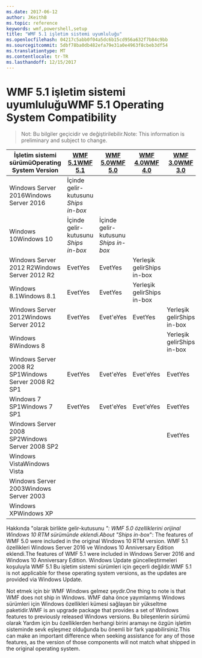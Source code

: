 ```yaml
---
ms.date: 2017-06-12
author: JKeithB
ms.topic: reference
keywords: wmf,powershell,setup
title: "WMF 5.1 işletim sistemi uyumluluğu"
ms.openlocfilehash: 04217c5abb0f04a5dc6b15cd956a632f7b84c9bb
ms.sourcegitcommit: 5dbf78ba0db482efa79e31a0e4963f8cbeb3df54
ms.translationtype: MT
ms.contentlocale: tr-TR
ms.lasthandoff: 12/15/2017
---
```

# <a name="wmf-51-operating-system-compatibility"></a><span data-ttu-id="4a19d-103">WMF 5.1 işletim sistemi uyumluluğu</span><span class="sxs-lookup"><span data-stu-id="4a19d-103">WMF 5.1 Operating System Compatibility</span></span> #

> <span data-ttu-id="4a19d-104">Not: Bu bilgiler geçicidir ve değiştirilebilir.</span><span class="sxs-lookup"><span data-stu-id="4a19d-104">Note: This information is preliminary and subject to change.</span></span>

| <span data-ttu-id="4a19d-105">İşletim sistemi sürümü</span><span class="sxs-lookup"><span data-stu-id="4a19d-105">Operating System Version</span></span> | [<span data-ttu-id="4a19d-106">WMF 5.1</span><span class="sxs-lookup"><span data-stu-id="4a19d-106">WMF 5.1</span></span>](https://aka.ms/wmf51download) | [<span data-ttu-id="4a19d-107">WMF 5.0</span><span class="sxs-lookup"><span data-stu-id="4a19d-107">WMF 5.0</span></span>](https://aka.ms/wmf5download) | [<span data-ttu-id="4a19d-108">WMF 4.0</span><span class="sxs-lookup"><span data-stu-id="4a19d-108">WMF 4.0</span></span>](https://aka.ms/wmf4download) |  [<span data-ttu-id="4a19d-109">WMF 3.0</span><span class="sxs-lookup"><span data-stu-id="4a19d-109">WMF 3.0</span></span>](https://aka.ms/wmf3download) | [<span data-ttu-id="4a19d-110">WMF 2.0</span><span class="sxs-lookup"><span data-stu-id="4a19d-110">WMF 2.0</span></span>](https://aka.ms/wmf2download) |
| ------------------------ | ----------- | ----------- | ----------- | ------------ |  ------------- |
| <span data-ttu-id="4a19d-111">Windows Server 2016</span><span class="sxs-lookup"><span data-stu-id="4a19d-111">Windows Server 2016</span></span> | <span data-ttu-id="4a19d-112">İçinde gelir-kutusunu *</span><span class="sxs-lookup"><span data-stu-id="4a19d-112">Ships in-box*</span></span> |  |  |  |  |
| <span data-ttu-id="4a19d-113">Windows 10</span><span class="sxs-lookup"><span data-stu-id="4a19d-113">Windows 10</span></span> | <span data-ttu-id="4a19d-114">İçinde gelir-kutusunu *</span><span class="sxs-lookup"><span data-stu-id="4a19d-114">Ships in-box*</span></span> | <span data-ttu-id="4a19d-115">İçinde gelir-kutusunu *</span><span class="sxs-lookup"><span data-stu-id="4a19d-115">Ships in-box*</span></span>  | | | |  
| <span data-ttu-id="4a19d-116">Windows Server 2012 R2</span><span class="sxs-lookup"><span data-stu-id="4a19d-116">Windows Server 2012 R2</span></span>| <span data-ttu-id="4a19d-117">Evet</span><span class="sxs-lookup"><span data-stu-id="4a19d-117">Yes</span></span> | <span data-ttu-id="4a19d-118">Evet</span><span class="sxs-lookup"><span data-stu-id="4a19d-118">Yes</span></span> | <span data-ttu-id="4a19d-119">Yerleşik gelir</span><span class="sxs-lookup"><span data-stu-id="4a19d-119">Ships in-box</span></span> |  |  |
| <span data-ttu-id="4a19d-120">Windows 8.1</span><span class="sxs-lookup"><span data-stu-id="4a19d-120">Windows 8.1</span></span> | <span data-ttu-id="4a19d-121">Evet</span><span class="sxs-lookup"><span data-stu-id="4a19d-121">Yes</span></span> | <span data-ttu-id="4a19d-122">Evet</span><span class="sxs-lookup"><span data-stu-id="4a19d-122">Yes</span></span> |  <span data-ttu-id="4a19d-123">Yerleşik gelir</span><span class="sxs-lookup"><span data-stu-id="4a19d-123">Ships in-box</span></span> |  |  |
| <span data-ttu-id="4a19d-124">Windows Server 2012</span><span class="sxs-lookup"><span data-stu-id="4a19d-124">Windows Server 2012</span></span> | <span data-ttu-id="4a19d-125">Evet</span><span class="sxs-lookup"><span data-stu-id="4a19d-125">Yes</span></span> | <span data-ttu-id="4a19d-126">Evet'e</span><span class="sxs-lookup"><span data-stu-id="4a19d-126">Yes</span></span> | <span data-ttu-id="4a19d-127">Evet</span><span class="sxs-lookup"><span data-stu-id="4a19d-127">Yes</span></span> |  <span data-ttu-id="4a19d-128">Yerleşik gelir</span><span class="sxs-lookup"><span data-stu-id="4a19d-128">Ships in-box</span></span> | |
| <span data-ttu-id="4a19d-129">Windows 8</span><span class="sxs-lookup"><span data-stu-id="4a19d-129">Windows 8</span></span> |  |  |  | <span data-ttu-id="4a19d-130">Yerleşik gelir</span><span class="sxs-lookup"><span data-stu-id="4a19d-130">Ships in-box</span></span> | |
| <span data-ttu-id="4a19d-131">Windows Server 2008 R2 SP1</span><span class="sxs-lookup"><span data-stu-id="4a19d-131">Windows Server 2008 R2 SP1</span></span> | <span data-ttu-id="4a19d-132">Evet</span><span class="sxs-lookup"><span data-stu-id="4a19d-132">Yes</span></span> | <span data-ttu-id="4a19d-133">Evet'e</span><span class="sxs-lookup"><span data-stu-id="4a19d-133">Yes</span></span> | <span data-ttu-id="4a19d-134">Evet'e</span><span class="sxs-lookup"><span data-stu-id="4a19d-134">Yes</span></span> |  <span data-ttu-id="4a19d-135">Evet</span><span class="sxs-lookup"><span data-stu-id="4a19d-135">Yes</span></span>| <span data-ttu-id="4a19d-136">Yerleşik gelir</span><span class="sxs-lookup"><span data-stu-id="4a19d-136">Ships in-box</span></span> |
| <span data-ttu-id="4a19d-137">Windows 7 SP1</span><span class="sxs-lookup"><span data-stu-id="4a19d-137">Windows 7 SP1</span></span>  | <span data-ttu-id="4a19d-138">Evet</span><span class="sxs-lookup"><span data-stu-id="4a19d-138">Yes</span></span> | <span data-ttu-id="4a19d-139">Evet'e</span><span class="sxs-lookup"><span data-stu-id="4a19d-139">Yes</span></span> | <span data-ttu-id="4a19d-140">Evet'e</span><span class="sxs-lookup"><span data-stu-id="4a19d-140">Yes</span></span> | <span data-ttu-id="4a19d-141">Evet</span><span class="sxs-lookup"><span data-stu-id="4a19d-141">Yes</span></span> | <span data-ttu-id="4a19d-142">Yerleşik gelir</span><span class="sxs-lookup"><span data-stu-id="4a19d-142">Ships in-box</span></span> |
| <span data-ttu-id="4a19d-143">Windows Server 2008 SP2</span><span class="sxs-lookup"><span data-stu-id="4a19d-143">Windows Server 2008 SP2</span></span> | | | | <span data-ttu-id="4a19d-144">Evet</span><span class="sxs-lookup"><span data-stu-id="4a19d-144">Yes</span></span> | <span data-ttu-id="4a19d-145">Evet</span><span class="sxs-lookup"><span data-stu-id="4a19d-145">Yes</span></span> |
| <span data-ttu-id="4a19d-146">Windows Vista</span><span class="sxs-lookup"><span data-stu-id="4a19d-146">Windows Vista</span></span> | | | | | <span data-ttu-id="4a19d-147">Evet</span><span class="sxs-lookup"><span data-stu-id="4a19d-147">Yes</span></span> |
| <span data-ttu-id="4a19d-148">Windows Server 2003</span><span class="sxs-lookup"><span data-stu-id="4a19d-148">Windows Server 2003</span></span>| | | |  | <span data-ttu-id="4a19d-149">Evet</span><span class="sxs-lookup"><span data-stu-id="4a19d-149">Yes</span></span> |
| <span data-ttu-id="4a19d-150">Windows XP</span><span class="sxs-lookup"><span data-stu-id="4a19d-150">Windows XP</span></span> | | | |  | <span data-ttu-id="4a19d-151">Evet</span><span class="sxs-lookup"><span data-stu-id="4a19d-151">Yes</span></span> |


<span data-ttu-id="4a19d-152">Hakkında "olarak birlikte gelir-kutusunu *": WMF 5.0 özelliklerini orijinal Windows 10 RTM sürümünde eklendi.</span><span class="sxs-lookup"><span data-stu-id="4a19d-152">About "Ships in-box*": The features of WMF 5.0 were included in the original Windows 10 RTM version.</span></span>
<span data-ttu-id="4a19d-153">WMF 5.1 özellikleri Windows Server 2016 ve Windows 10 Anniversary Edition eklendi.</span><span class="sxs-lookup"><span data-stu-id="4a19d-153">The features of WMF 5.1 were included in Windows Server 2016 and Windows 10 Anniversary Edition.</span></span> <span data-ttu-id="4a19d-154">Windows Update güncelleştirmeleri koşuluyla WMF 5.1 Bu işletim sistemi sürümleri için geçerli değildir.</span><span class="sxs-lookup"><span data-stu-id="4a19d-154">WMF 5.1 is not applicable for these operating system versions, as the updates are provided via Windows Update.</span></span>


<span data-ttu-id="4a19d-155">Not etmek için bir WMF Windows gelmez şeydir.</span><span class="sxs-lookup"><span data-stu-id="4a19d-155">One thing to note is that WMF does not ship in Windows.</span></span> <span data-ttu-id="4a19d-156">WMF daha önce yayımlanmış Windows sürümleri için Windows özellikleri kümesi sağlayan bir yükseltme paketidir.</span><span class="sxs-lookup"><span data-stu-id="4a19d-156">WMF is an upgrade package that provides a set of Windows features to previously released Windows versions.</span></span> <span data-ttu-id="4a19d-157">Bu bileşenlerin sürümü olarak Yardım için bu özelliklerden herhangi birini aramayı ne özgün işletim sisteminde sevk eşleşmez olduğunda bu önemli bir fark yapabilirsiniz.</span><span class="sxs-lookup"><span data-stu-id="4a19d-157">This can make an important difference when seeking assistance for any of those features, as the version of those components will not match what shipped in the original operating system.</span></span>

